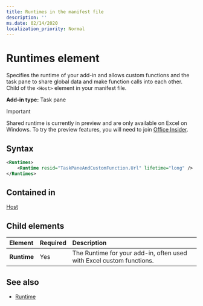 ```yaml
---
title: Runtimes in the manifest file
description: ''
ms.date: 02/14/2020
localization_priority: Normal
---
```


# Runtimes element

Specifies the runtime of your add-in and allows custom functions and the task pane to share global data and make function calls into each other. Child of the `<Host>` element in your manifest file.

**Add-in type:** Task pane

> [!IMPORTANT]
> Shared runtime is currently in preview and are only available on Excel on Windows. To try the preview features, you will need to join [Office Insider](https://insider.office.com/).

## Syntax

```XML
<Runtimes>
    <Runtime resid="TaskPaneAndCustomFunction.Url" lifetime="long" />
</Runtimes>
```

## Contained in 
[Host](./host.md)

## Child elements

|  Element |  Required  |  Description  |
|:-----|:-----|:-----|
|  **Runtime**     | Yes |  The Runtime for your add-in, often used with Excel custom functions.

## See also

- [Runtime](runtime.md)
